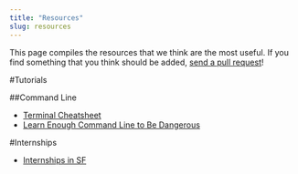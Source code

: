 ```yaml
---
title: "Resources"
slug: resources
---
```


This page compiles the resources that we think are the most useful. If you find something that you think should be added, [send a pull request](https://github.com/MakeSchool-Tutorials/MS-2017-Additional-Resources)!

#Tutorials

##Command Line

- [Terminal Cheatsheet](https://github.com/0nn0/terminal-mac-cheatsheet/wiki/Terminal-Cheatsheet-for-Mac-(-basics-))
- [Learn Enough Command Line to Be Dangerous](http://www.learnenough.com/command-line)


#Internships

- [Internships in SF](http://internshipsinsf.com/index.php)
